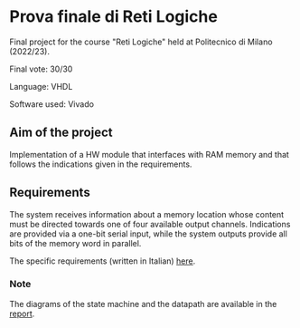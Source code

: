 # Prova finale di Reti Logiche
Final project for the course "Reti Logiche" held at Politecnico di Milano (2022/23).

Final vote: 30/30

Language: VHDL

Software used: Vivado

## Aim of the project
Implementation of a HW module that interfaces with RAM memory and that follows the indications given in the requirements.
## Requirements
The system receives information about a memory location whose content must be directed towards one of four available output channels.
Indications are provided via a one-bit serial input, while the system outputs provide all bits of the memory word in parallel.

The specific requirements (written in Italian) [here](/specifica.pdf).

### Note
The diagrams of the state machine and the datapath are available in the [report](/relazione.pdf).
